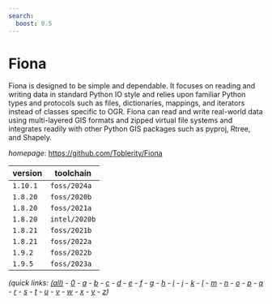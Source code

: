 ```yaml
---
search:
  boost: 0.5
---
```

# Fiona

Fiona is designed to be simple and dependable. It focuses on reading and writing data in standard Python IO style and relies upon familiar Python types and protocols such as files, dictionaries, mappings, and iterators instead of classes specific to OGR. Fiona can read and write real-world data using multi-layered GIS formats and zipped virtual file systems and integrates readily with other Python GIS packages such as pyproj, Rtree, and Shapely.

*homepage*: <https://github.com/Toblerity/Fiona>

version | toolchain
--------|----------
``1.10.1`` | ``foss/2024a``
``1.8.20`` | ``foss/2020b``
``1.8.20`` | ``foss/2021a``
``1.8.20`` | ``intel/2020b``
``1.8.21`` | ``foss/2021b``
``1.8.21`` | ``foss/2022a``
``1.9.2`` | ``foss/2022b``
``1.9.5`` | ``foss/2023a``


*(quick links: [(all)](../index.md) - [0](../0/index.md) - [a](../a/index.md) - [b](../b/index.md) - [c](../c/index.md) - [d](../d/index.md) - [e](../e/index.md) - [f](../f/index.md) - [g](../g/index.md) - [h](../h/index.md) - [i](../i/index.md) - [j](../j/index.md) - [k](../k/index.md) - [l](../l/index.md) - [m](../m/index.md) - [n](../n/index.md) - [o](../o/index.md) - [p](../p/index.md) - [q](../q/index.md) - [r](../r/index.md) - [s](../s/index.md) - [t](../t/index.md) - [u](../u/index.md) - [v](../v/index.md) - [w](../w/index.md) - [x](../x/index.md) - [y](../y/index.md) - [z](../z/index.md))*

